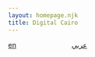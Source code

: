```yaml
---
layout: homepage.njk
title: Digital Cairo
---
```

<a href="en/" class="language-link" style="margin-right: 110px;">en</a>
<a href="ar/" class="language-link">عربي</a>
